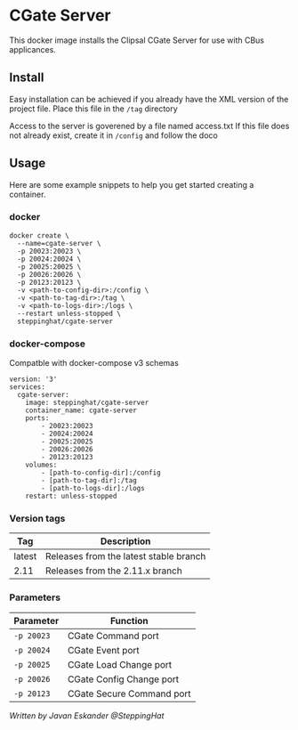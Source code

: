 CGate Server
============

This docker image installs the Clipsal CGate Server for use with CBus applicances.

## Install

Easy installation can be achieved if you already have the XML version of the project file.
Place this file in the `/tag` directory

Access to the server is goverened by a file named access.txt
If this file does not already exist, create it in `/config` and follow the doco

## Usage

Here are some example snippets to help you get started creating a container.

### docker

```
docker create \
  --name=cgate-server \
  -p 20023:20023 \
  -p 20024:20024 \
  -p 20025:20025 \
  -p 20026:20026 \
  -p 20123:20123 \
  -v <path-to-config-dir>:/config \
  -v <path-to-tag-dir>:/tag \
  -v <path-to-logs-dir>:/logs \
  --restart unless-stopped \
  steppinghat/cgate-server
```

### docker-compose

Compatble with docker-compose v3 schemas

```
version: '3'
services:
  cgate-server:
    image: steppinghat/cgate-server
    container_name: cgate-server
    ports:
        - 20023:20023
        - 20024:20024
        - 20025:20025
        - 20026:20026
        - 20123:20123
    volumes:
        - [path-to-config-dir]:/config
        - [path-to-tag-dir]:/tag
        - [path-to-logs-dir]:/logs
    restart: unless-stopped
```

### Version tags

| Tag | Description |
| --- | ----------- |
| latest | Releases from the latest stable branch |
| 2.11 | Releases from the 2.11.x branch |
        

### Parameters

| Parameter | Function |
| --------- | -------- |
| `-p 20023` | CGate Command port |
| `-p 20024` | CGate Event port |
| `-p 20025` | CGate Load Change port |
| `-p 20026` | CGate Config Change port |
| `-p 20123` | CGate Secure Command port |


_Written by Javan Eskander @SteppingHat_
